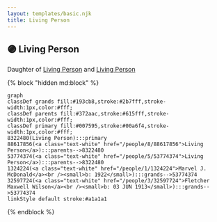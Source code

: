```yaml
---
layout: templates/basic.njk
title: Living Person
---
```

## 🟣 Living Person

Daughter of [Living Person](/people/5/53774374) and [Living Person](/people/8/88617856)

{% block "hidden md:block" %}
```mermaid
graph
classDef grands fill:#193cb8,stroke:#2b7fff,stroke-width:1px,color:#fff;
classDef parents fill:#372aac,stroke:#615fff,stroke-width:1px,color:#fff;
classDef primary fill:#007595,stroke:#00a6f4,stroke-width:1px,color:#fff;
8322480(Living Person):::primary
88617856(<a class="text-white" href="/people/8/88617856">Living Person</a>):::parents-->8322480
53774374(<a class="text-white" href="/people/5/53774374">Living Person</a>):::parents-->8322480
1324224(<a class="text-white" href="/people/1/1324224">Marvel J. McDonald</a><br /><small>b: 1922</small>):::grands-->53774374
32597724(<a class="text-white" href="/people/3/32597724">Fletcher Maxwell Wilson</a><br /><small>b: 03 JUN 1913</small>):::grands-->53774374
linkStyle default stroke:#a1a1a1
```
{% endblock %}
